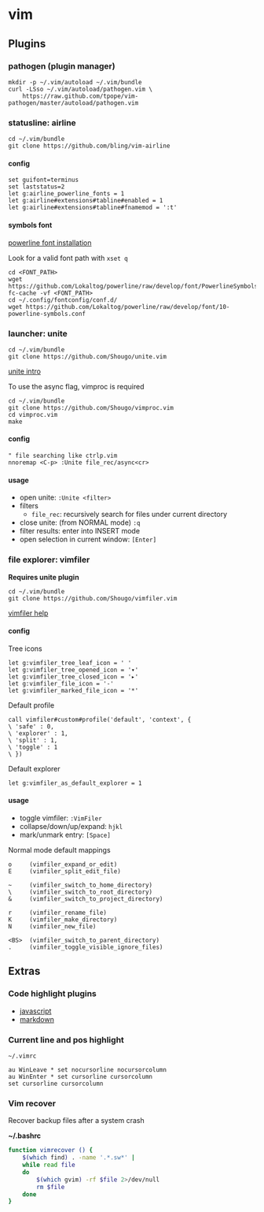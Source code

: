 vim
===

Plugins
-------

### pathogen (plugin manager)

    mkdir -p ~/.vim/autoload ~/.vim/bundle
    curl -LSso ~/.vim/autoload/pathogen.vim \
        https://raw.github.com/tpope/vim-pathogen/master/autoload/pathogen.vim

### statusline: airline

    cd ~/.vim/bundle
    git clone https://github.com/bling/vim-airline

#### config

```vimL
set guifont=terminus
set laststatus=2
let g:airline_powerline_fonts = 1
let g:airline#extensions#tabline#enabled = 1
let g:airline#extensions#tabline#fnamemod = ':t'
```

#### symbols font

[powerline font installation](https://powerline.readthedocs.org/en/latest/installation/linux.html#font-installation)

Look for a valid font path with `xset q`

    cd <FONT_PATH>
    wget https://github.com/Lokaltog/powerline/raw/develop/font/PowerlineSymbols.otf
    fc-cache -vf <FONT_PATH>
    cd ~/.config/fontconfig/conf.d/
    wget https://github.com/Lokaltog/powerline/raw/develop/font/10-powerline-symbols.conf

### launcher: unite

    cd ~/.vim/bundle
    git clone https://github.com/Shougo/unite.vim

[unite intro](http://bling.github.io/blog/2013/06/02/unite-dot-vim-the-plugin-you-didnt-know-you-need/)

To use the async flag, vimproc is required

    cd ~/.vim/bundle
    git clone https://github.com/Shougo/vimproc.vim
    cd vimproc.vim
    make

#### config

```vimL
" file searching like ctrlp.vim
nnoremap <C-p> :Unite file_rec/async<cr>
```

#### usage

*   open unite: `:Unite <filter>`
*   filters
    *   `file_rec`: recursively search for files under current directory
*   close unite: (from NORMAL mode) `:q`
*   filter results: enter into INSERT mode
*   open selection in current window: `[Enter]`

### file explorer: vimfiler

**Requires unite plugin**

    cd ~/.vim/bundle
    git clone https://github.com/Shougo/vimfiler.vim

[vimfiler help](https://github.com/Shougo/vimfiler.vim/blob/master/doc/vimfiler.txt)

#### config

Tree icons

```vimL
let g:vimfiler_tree_leaf_icon = ' '
let g:vimfiler_tree_opened_icon = '▾'
let g:vimfiler_tree_closed_icon = '▸'
let g:vimfiler_file_icon = '-'
let g:vimfiler_marked_file_icon = '*'
```

Default profile

```vimL
call vimfiler#custom#profile('default', 'context', {
\ 'safe' : 0,
\ 'explorer' : 1,
\ 'split' : 1,
\ 'toggle' : 1
\ })
```

Default explorer

```vimL
let g:vimfiler_as_default_explorer = 1
```

#### usage

*   toggle vimfiler: `:VimFiler`
*   collapse/down/up/expand: `hjkl`
*   mark/unmark entry: `[Space]`

Normal mode default mappings

```
o     (vimfiler_expand_or_edit)
E     (vimfiler_split_edit_file)

~     (vimfiler_switch_to_home_directory)
\     (vimfiler_switch_to_root_directory)
&     (vimfiler_switch_to_project_directory)

r     (vimfiler_rename_file)
K     (vimfiler_make_directory)
N     (vimfiler_new_file)

<BS>  (vimfiler_switch_to_parent_directory)
.     (vimfiler_toggle_visible_ignore_files)
```

Extras
------

### Code highlight plugins

*   [javascript](https://github.com/pangloss/vim-javascript.git)
*   [markdown](https://github.com/hallison/vim-markdown.git)

### Current line and pos highlight

`~/.vimrc`

    au WinLeave * set nocursorline nocursorcolumn
    au WinEnter * set cursorline cursorcolumn
    set cursorline cursorcolumn

### Vim recover

Recover backup files after a system crash

**~/.bashrc**

```bash
function vimrecover () {
    $(which find) . -name '.*.sw*' |
    while read file
    do
        $(which gvim) -rf $file 2>/dev/null
        rm $file
    done
}
```
